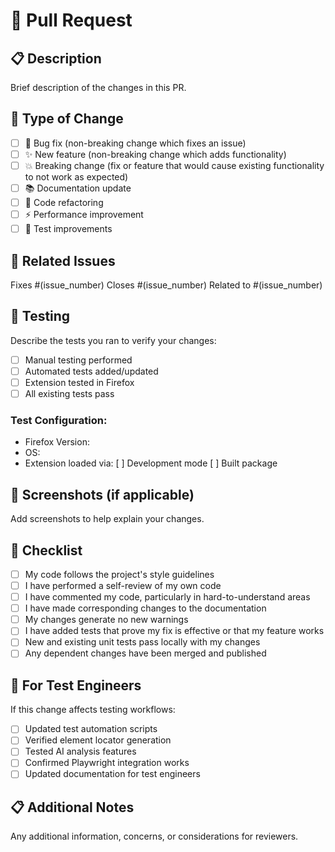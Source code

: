 # 🔄 Pull Request

## 📋 Description
Brief description of the changes in this PR.

## 🎯 Type of Change
- [ ] 🐛 Bug fix (non-breaking change which fixes an issue)
- [ ] ✨ New feature (non-breaking change which adds functionality)
- [ ] 💥 Breaking change (fix or feature that would cause existing functionality to not work as expected)
- [ ] 📚 Documentation update
- [ ] 🔧 Code refactoring
- [ ] ⚡ Performance improvement
- [ ] 🧪 Test improvements

## 🔗 Related Issues
Fixes #(issue_number)
Closes #(issue_number)
Related to #(issue_number)

## 🧪 Testing
Describe the tests you ran to verify your changes:
- [ ] Manual testing performed
- [ ] Automated tests added/updated
- [ ] Extension tested in Firefox
- [ ] All existing tests pass

### Test Configuration:
- Firefox Version: 
- OS: 
- Extension loaded via: [ ] Development mode [ ] Built package

## 📸 Screenshots (if applicable)
Add screenshots to help explain your changes.

## 📝 Checklist
- [ ] My code follows the project's style guidelines
- [ ] I have performed a self-review of my own code
- [ ] I have commented my code, particularly in hard-to-understand areas
- [ ] I have made corresponding changes to the documentation
- [ ] My changes generate no new warnings
- [ ] I have added tests that prove my fix is effective or that my feature works
- [ ] New and existing unit tests pass locally with my changes
- [ ] Any dependent changes have been merged and published

## 🔧 For Test Engineers
If this change affects testing workflows:
- [ ] Updated test automation scripts
- [ ] Verified element locator generation
- [ ] Tested AI analysis features
- [ ] Confirmed Playwright integration works
- [ ] Updated documentation for test engineers

## 📋 Additional Notes
Any additional information, concerns, or considerations for reviewers.
